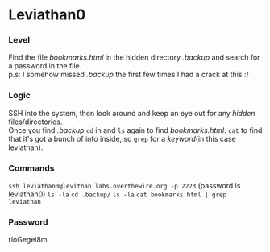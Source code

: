 # Leviathan0

### Level
Find the file *bookmarks.html* in the hidden directory *.backup* and search for a password in the file.     
p.s: I somehow missed *.backup* the first few times I had a crack at this :/

### Logic
SSH into the system, then look around and keep an eye out for any *hidden* files/directories.       
Once you find *.backup* `cd` in and `ls` again to find *bookmarks.html*. `cat` to find that it's got a bunch of info inside, so `grep` for a *keyword*(in this case leviathan). 

### Commands
```ssh leviathan0@levithan.labs.overthewire.org -p 2223```
(password is leviathan0)
```ls -la```
```cd .backup/```
```ls -la```
```cat bookmarks.html | grep leviathan```

### Password
rioGegei8m